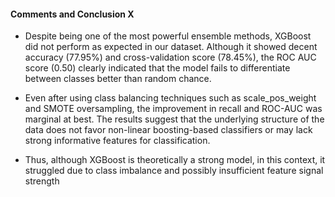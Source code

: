 #### Comments and Conclusion X

* Despite being one of the most powerful ensemble methods, XGBoost did not perform as expected in our dataset. Although it showed decent accuracy (77.95%) and cross-validation score (78.45%), the ROC AUC score (0.50) clearly indicated that the model fails to differentiate between classes better than random chance.

* Even after using class balancing techniques such as scale_pos_weight and SMOTE oversampling, the improvement in recall and ROC-AUC was marginal at best. The results suggest that the underlying structure of the data does not favor non-linear boosting-based classifiers or may lack strong informative features for classification.

* Thus, although XGBoost is theoretically a strong model, in this context, it struggled due to class imbalance and possibly insufficient feature signal strength

